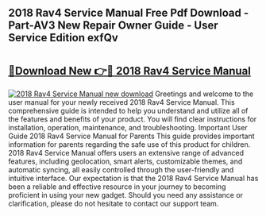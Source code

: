 ## 2018 Rav4 Service Manual Free Pdf Download - Part-AV3 New Repair Owner Guide - User Service Edition exfQv

# <h2><a href="http://bc32897.oget.top/?id=2018+Rav4+Service+Manual">🔗Download New 👉🔴 2018 Rav4 Service Manual</a></h2>

[![2018 Rav4 Service Manual new download](https://i.imgur.com/5g1atiW.png)](http://bc32897.oget.top/?id=2018+Rav4+Service+Manual)
Greetings and welcome to the user manual for your newly received 2018 Rav4 Service Manual. This comprehensive guide is intended to help you understand and utilize all of the features and benefits of your product. You will find clear instructions for installation, operation, maintenance, and troubleshooting. Important User Guide 2018 Rav4 Service Manual for Parents This guide provides important information for parents regarding the safe use of this product for children. 2018 Rav4 Service Manual offers users an extensive range of advanced features, including geolocation, smart alerts, customizable themes, and automatic syncing, all easily controlled through the user-friendly and intuitive interface. Our expectation is that the 2018 Rav4 Service Manual has been a reliable and effective resource in your journey to becoming proficient in using your new gadget. Should you need any assistance or clarification, please do not hesitate to contact our support team.
